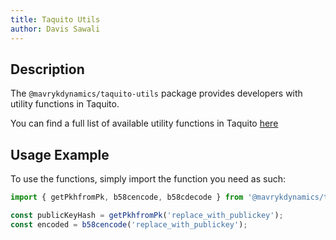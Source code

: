 ```yaml
---
title: Taquito Utils
author: Davis Sawali
---
```


## Description
The `@mavrykdynamics/taquito-utils` package provides developers with utility functions in Taquito.

You can find a full list of available utility functions in Taquito [here](https://tezostaquito.io/typedoc/modules/_taquito_utils.html)

## Usage Example
To use the functions, simply import the function you need as such:

```js
import { getPkhfromPk, b58cencode, b58cdecode } from '@mavrykdynamics/taquito-utils';

const publicKeyHash = getPkhfromPk('replace_with_publickey');
const encoded = b58cencode('replace_with_publickey');
```


